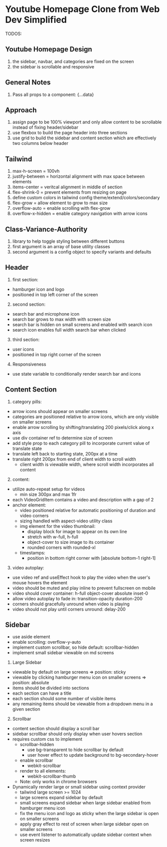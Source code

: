 # Youtube Homepage Clone from Web Dev Simplified

TODOS:

## Youtube Homepage Design

1. the sidebar, navbar, and categories are fixed on the screen
2. the sidebar is scrollable and responsive

## General Notes

1. Pass all props to a component: {...data}

## Approach

1. assign page to be 100% viewport and only allow content to be scrollable instead of fixing header/sidebar
2. use flexbox to build the page header into three sections
3. use grid to build the sidebar and content section which are effectively two columns below header

## Tailwind

1. max-h-screen = 100vh
2. justify-between = horizontal alignment with max space between elements
3. items-center = veritcal alignment in middle of section
4. flex-shrink-0 = prevent elements from resizing on page
5. define custom colors in tailwind config theme/extend/colors/secondary
6. flex-grow = allow element to grow to max size
7. overflow-auto = enable scrolling with flex-grow
8. overflow-x-hidden = enable category navigation with arrow icons

## Class-Variance-Authority

1. library to help toggle styling between different buttons
2. first argument is an array of base utility classes
3. second argument is a config object to specify variants and defaults

## Header

1. first section:

- hamburger icon and logo
- positioned in top left corner of the screen

2. second section:

- search bar and microphone icon
- search bar grows to max width with screen size
- search bar is hidden on small screens and enabled with search icon
- search icon enables full width search bar when clicked

3. third section:

- user icons
- positioned in top right corner of the screen

4. Responsiveness

- use state variable to conditionally render search bar and icons

## Content Section

1. category pills:

- arrow icons should appear on smaller screens
- categories are positioned relative to arrow icons, which are only visible on smaller screens
- enable arrow scrolling by shifting/translating 200 pixels/click along x axis
- use div container ref to determine size of screen
- add style prop to each category pill to incorporate current value of translate state
- translate left back to starting state, 200px at a time
- translate right 200px from end of client width to scroll width
  - client width is viewable width, where scroll width incorporates all content

2. content:

- utilize auto-repeat setup for videos
  - min size 300px and max 1fr
- each VideoGridItem contains a video and description with a gap of 2
- anchor element:
  - video positioned relative for automatic positioning of duration and video corners
  - sizing handled with aspect-video utility class
  - img element for the video thumbnail:
    - display block for image to appear on its own line
    - stretch with w-full, h-full
    - object-cover to size image to its container
    - rounded corners with rounded-xl
  - timestamps:
    - position in bottom right corner with [absolute bottom-1 right-1]

3. video autoplay:

- use video ref and useEffect hook to play the video when the user's mouse hovers the element
- video should be muted and play inline to prevent fullscreen on mobile
- video should cover container: h-full object-cover absolute inset-0
- allow video autoplay to fade in: transition-opacity duration-200
- corners should gracefully unround when video is playing
- video should not play until corners unround: delay-200

## Sidebar

- use aside element
- enable scrolling: overflow-y-auto
- implement custom scrollbar, so hide default: scrollbar-hidden
- implement small sidebar viewable on md screens

1. Large Sidebar

- viewable by default on large screens => position: sticky
- viewable by clicking hamburger menu icon on smaller screens => position: absolute
- items should be divided into sections
- each section can have a title
- each section should some number of visible items
- any remaining items should be viewable from a dropdown menu in a given section

2. Scrollbar

- content section should display a scroll bar
- sidebar scrollbar should only display when user hovers section
- requires custom css to implement
  - scrollbar-hidden
    - use bg-transparent to hide scrollbar by default
    - user hover effect to update background to bg-secondary-hover
  - enable scrollbar
    - webkit-scrollbar
  - render to all elements:
    - webkit-scrollbar-thumb
  - Note: only works in chrome browsers
- Dynamically render large or small sidebar using context provider
  - tailwind large screen >= 1024
  - large screens expand sidebar by default
  - small screens expand sidebar when large sidebar enabled from hamburger menu icon
  - fix the menu icon and logo as sticky when the large sidebar is open on smaller screens
  - apply gray effect to rest of screen when large sidebar open on smaller screens
  - use event listener to automatically update sidebar context when screen resizes

